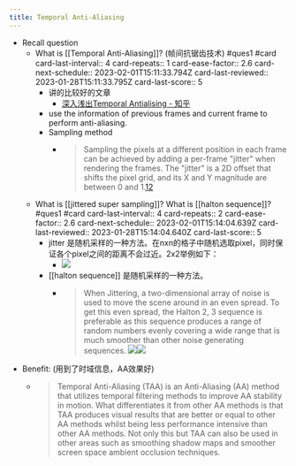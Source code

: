 ```yaml
---
title: Temporal Anti-Aliasing
---
```

- Recall question
	- What is [[Temporal Anti-Aliasing]]? (帧间抗锯齿技术) #ques1 #card
	  card-last-interval:: 4
	  card-repeats:: 1
	  card-ease-factor:: 2.6
	  card-next-schedule:: 2023-02-01T15:11:33.794Z
	  card-last-reviewed:: 2023-01-28T15:11:33.795Z
	  card-last-score:: 5
		- 讲的比较好的文章
			- [深入浅出Temporal Antialising - 知乎](https://zhuanlan.zhihu.com/p/142922246)
		- use the information of previous frames and current frame to perform anti-aliasing.
		- Sampling method
			- > Sampling the pixels at a different position in each frame can be achieved by adding a per-frame "jitter" when rendering the frames. The "jitter" is a 2D offset that shifts the pixel grid, and its X and Y magnitude are between 0 and 1.[1](https://en.wikipedia.org/wiki/Temporal_anti-aliasing#cite_note-Epic-1)[2](https://en.wikipedia.org/wiki/Temporal_anti-aliasing#cite_note-ziacko-2)
	- What is [[jittered super sampling]]? What is [[halton sequence]]? #ques1 #card
	  card-last-interval:: 4
	  card-repeats:: 2
	  card-ease-factor:: 2.6
	  card-next-schedule:: 2023-02-01T15:14:04.639Z
	  card-last-reviewed:: 2023-01-28T15:14:04.640Z
	  card-last-score:: 5
		- jitter 是随机采样的一种方法。在nxn的格子中随机选取pixel，同时保证各个pixel之间的距离不会过近。2x2举例如下：
			- ![](../assets/5COTblWvKx.png)
		- [[halton sequence]] 是随机采样的一种方法。
			- > When Jittering, a two-dimensional array of noise is used to move the scene around in an even spread. To get this even spread, the Halton 2, 3 sequence is preferable as this sequence produces a range of random numbers evenly covering a wide range that is much smoother than other noise generating sequences. ![](https://lh4.googleusercontent.com/VrfVy8cteAmeGsp-Tr13vOfEkQ7HKffPvhZzdCzKrmVuCkNxXVg1Wd46Uyf_VKZ9Ng7WLh6_5UHM0RjFxUGk99sc1dRu38BY5WAFRhm5uskKtzk1KBdH9ngpZq53auV1_yj5TI4dAZ3vOdxXYw)![](https://lh3.googleusercontent.com/DvEtVJ7e8D492NvpBjNEsXrLf2GNzw9XTIC39_nkCVHoisOpB2p6JnBDD9TuplwS7tL5Dxgdux8lRPKwo9MXrMcwNJUyNyAmMPu9ATQxmuoKW2o3QruNXSadyGimsPPkJe_6ZAyzl3PbL2RX4A)
- Benefit: (用到了时域信息，AA效果好)
	- > Temporal Anti-Aliasing (TAA) is an Anti-Aliasing (AA) method that utilizes temporal filtering methods to improve AA stability in motion. What differentiates it from other AA methods is that TAA produces visual results that are better or equal to other AA methods whilst being less performance intensive than other AA methods.
	  Not only this but TAA can also be used in other areas such as smoothing shadow maps and smoother screen space ambient occlusion techniques.